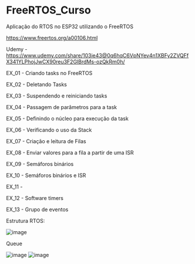 # FreeRTOS_Curso
Aplicação do RTOS no ESP32 utilizando o FreeRTOS

https://www.freertos.org/a00106.html

Udemy - https://www.udemy.com/share/103ie43@0q6hqC6VpNYev4n1XBFy2ZVQFfX341YLPhojJwCX90reu3F2GlBrdMs-ozQkRm0h/

EX_01 - Criando tasks no FreeRTOS

EX_02 - Deletando Tasks

EX_03 - Suspendendo e reiniciando tasks

EX_04 - Passagem de parâmetros para a task

EX_05 - Definindo o núcleo para execução da task

EX_06 - Verificando o uso da Stack

EX_07 - Criação e leitura de Filas

EX_08 - Enviar valores para a fila a partir de uma ISR

EX_09 - Semáforos binários

EX_10 - Semáforos binários e ISR

EX_11 - 

EX_12 - Software timers

EX_13 - Grupo de eventos


Estrutura RTOS:

![image](https://user-images.githubusercontent.com/95059305/163687209-56607c23-6851-4b39-8804-7c4fe60461a9.png)

Queue

![image](https://user-images.githubusercontent.com/95059305/163687231-d71ccf13-d5b5-4302-a0e1-0a2582552d61.png)
![image](https://user-images.githubusercontent.com/95059305/163687236-0f01c460-b2bb-4cf3-b729-61f43b086bed.png)


